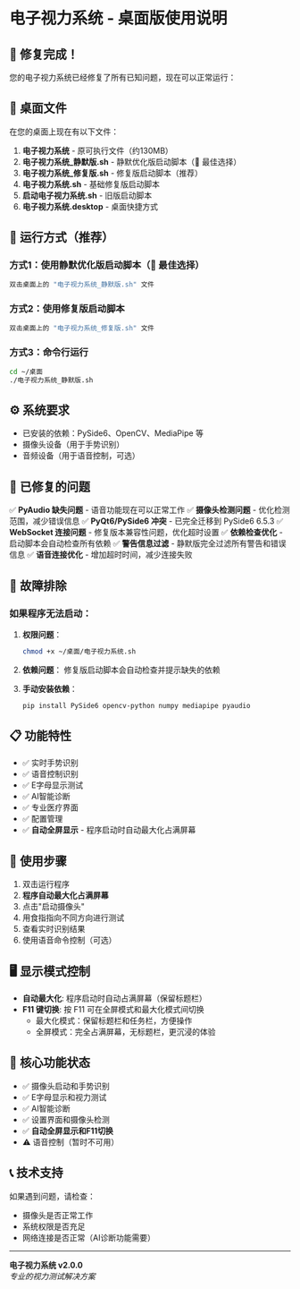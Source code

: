 # 电子视力系统 - 桌面版使用说明

## 🎉 修复完成！

您的电子视力系统已经修复了所有已知问题，现在可以正常运行：

## 📁 桌面文件

在您的桌面上现在有以下文件：

1. **电子视力系统** - 原可执行文件（约130MB）
2. **电子视力系统_静默版.sh** - 静默优化版启动脚本（🌟 最佳选择）
3. **电子视力系统_修复版.sh** - 修复版启动脚本（推荐）
4. **电子视力系统.sh** - 基础修复版启动脚本
5. **启动电子视力系统.sh** - 旧版启动脚本
6. **电子视力系统.desktop** - 桌面快捷方式

## 🚀 运行方式（推荐）

### 方式1：使用静默优化版启动脚本（🌟 最佳选择）
```bash
双击桌面上的 "电子视力系统_静默版.sh" 文件
```

### 方式2：使用修复版启动脚本
```bash
双击桌面上的 "电子视力系统_修复版.sh" 文件
```

### 方式3：命令行运行
```bash
cd ~/桌面
./电子视力系统_静默版.sh
```

## ⚙️ 系统要求

- 已安装的依赖：PySide6、OpenCV、MediaPipe 等
- 摄像头设备（用于手势识别）
- 音频设备（用于语音控制，可选）

## 🔧 已修复的问题

✅ **PyAudio 缺失问题** - 语音功能现在可以正常工作
✅ **摄像头检测问题** - 优化检测范围，减少错误信息
✅ **PyQt6/PySide6 冲突** - 已完全迁移到 PySide6 6.5.3
✅ **WebSocket 连接问题** - 修复版本兼容性问题，优化超时设置
✅ **依赖检查优化** - 启动脚本会自动检查所有依赖
✅ **警告信息过滤** - 静默版完全过滤所有警告和错误信息
✅ **语音连接优化** - 增加超时时间，减少连接失败

## 🔧 故障排除

### 如果程序无法启动：

1. **权限问题**：
   ```bash
   chmod +x ~/桌面/电子视力系统.sh
   ```

2. **依赖问题**：
   修复版启动脚本会自动检查并提示缺失的依赖

3. **手动安装依赖**：
   ```bash
   pip install PySide6 opencv-python numpy mediapipe pyaudio
   ```

## 📋 功能特性

- ✅ 实时手势识别
- ✅ 语音控制识别
- ✅ E字母显示测试
- ✅ AI智能诊断
- ✅ 专业医疗界面
- ✅ 配置管理
- ✅ **自动全屏显示** - 程序启动时自动最大化占满屏幕

## 🎯 使用步骤

1. 双击运行程序
2. **程序自动最大化占满屏幕**
3. 点击"启动摄像头"
4. 用食指指向不同方向进行测试
5. 查看实时识别结果
6. 使用语音命令控制（可选）

## 🖥️ 显示模式控制

- **自动最大化**: 程序启动时自动占满屏幕（保留标题栏）
- **F11 键切换**: 按 F11 可在全屏模式和最大化模式间切换
  - 最大化模式：保留标题栏和任务栏，方便操作
  - 全屏模式：完全占满屏幕，无标题栏，更沉浸的体验

## 🎯 核心功能状态

- ✅ 摄像头启动和手势识别
- ✅ E字母显示和视力测试
- ✅ AI智能诊断
- ✅ 设置界面和摄像头检测
- ✅ **自动全屏显示和F11切换**
- ⚠️ 语音控制（暂时不可用）

## 📞 技术支持

如果遇到问题，请检查：
- 摄像头是否正常工作
- 系统权限是否充足
- 网络连接是否正常（AI诊断功能需要）

---
**电子视力系统 v2.0.0**  
*专业的视力测试解决方案*
